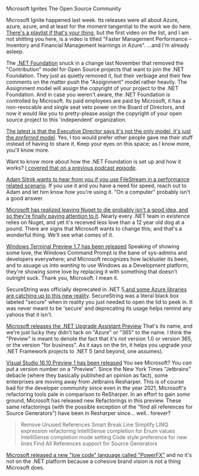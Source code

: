 Microsoft Ignites The Open Source Community 

Microsoft Ignite happened last week.  Its releases were all about Azure, azure, azure, and at least for the moment tangential to the work we do here.  [There's a playlist if that's your thing](https://www.youtube.com/watch?v=VjR09KSMDKg&list=PLQXpv_NQsPIALDgjX4bEmxxjMtuDir6ra), but the first video on the list, and I am not shitting you here, is a video is titled "Faster Management Performance – Inventory and Financial Management learnings in Azure".  ...and I'm already asleep.

The [.NET Foundation](https://dotnetfoundation.org) snuck in a change last November that removed the "Contribution" model for Open Source projects that want to join the .NET Foundation. They just as quietly removed it, but their verbiage and their few comments on the matter push the "Assignment" model rather heavily.    The Assignment model will assign the copyright of your project to the .NET Foundation.  And in case you weren't aware, the .NET Foundation is controlled by Microsoft. Its paid employees are paid by Microsoft, it has a non-revocable and single seat veto power on the Board of Directors, and now it would like you to pretty-please assign the copyright of your open source project to this 'independent' organization.

[The latest is that the Executive Director says it's not the only model, it's just the *preferred* model](https://github.com/dotnet-foundation/projects/issues/122).  Yes, I too would prefer other people gave me their stuff instead of having to share it.  Keep your eyes on this space; as I know more, you'll know more.

Want to know more about how the .NET Foundation is set up and how it works? [I covered that on a previous podcast episode](https://podcast.lastweekin.net/4).

[Adam Sitnik wants to hear from you if you use FileStream in a performance related scenario](https://twitter.com/SitnikAdam/status/1366344979451437058). If you use it and you have a need for speed, reach out to Adam and let him know *how* you're using it.  "On a computer" probably isn't a good answer.

[Microsoft has realized leaving Nuget to die probably isn't a good idea, and so they're finally paying attention to it](https://devblogs.microsoft.com/nuget/state-of-the-nuget-ecosystem/).  Nearly every .NET team in existence relies on Nuget, and yet it's received less love than a 12 year old dog at a pound.  There are signs that Microsoft wants to change this; and that's a wonderful thing.  We'll see what comes of it.

[Windows Terminal Preview 1.7 has been released](https://devblogs.microsoft.com/commandline/windows-terminal-preview-1-7-release/) Speaking of showing some love, the Windows Command Prompt is the bane of sys-admins and developers everywhere; and Microsoft recognizes how lackluster its been, and to asuage us into *wanting* to use Windows as a Development platform, they're showing some love by replacing it with something that doesn't outright suck.  Thank you, Microsoft. I mean it.

SecureString was officially deprecated in .NET 5,[and some Azure libraries are catching up to this new reality](https://github.com/AzureAD/microsoft-authentication-library-for-dotnet/issues/2437).  SecureString was a literal black box labeled "secure" when in reality you just needed to open the lid to peek in.  It was never meant to be 'secure' and deprecating its usage helps remind any yahoos that it isn't.

[Microsoft releases the .NET Upgrade Assistant Preview](https://devblogs.microsoft.com/dotnet/introducing-the-net-upgrade-assistant-preview/) That's its name, and we're just lucky they didn't tack on "Azure" or "365" to the name.  I think the "Preview" is meant to denote the fact that it's not version 1.0 or version 365, or the version "for business".  As it says on the tin, it helps you upgrade your .NET Framework projects to .NET 5 (and beyond, one assumes).

[Visual Studio 16.10 Preview 1 has been released](https://docs.microsoft.com/en-us/visualstudio/releases/2019/release-notes-preview#16.10.0.pre.1.0) You see Microsoft? You *can* put a version number on a "Preview".  Since the New York Times "Jetbrains" debacle (where they basically published an opinion as fact), some enterprises are moving away from Jetbrains Resharper.  This is of course bad for the developer community since even in the year 2021, Microsoft's refactoring tools pale in comparison to ReSharper.  In an effort to gain *some* ground, Microsoft has released new Refactorings in this preview.  These same refactorings (with the possible exception of the "find all references for Source Generators") have been in Resharper since... well.. forever?

>
>   Remove Unused References
>   Smart Break Line
>   Simplify LINQ expression refactoring
>   IntelliSense completion for Enum values
>   IntelliSense completion mode setting
>   Code style preference for new lines
>   Find All References support for Source Generators


[Microsoft released a new "low code" language called "PowerFX"](https://powerapps.microsoft.com/en-us/blog/introducing-microsoft-power-fx-the-low-code-programming-language-for-everyone/) and no it's not on the .NET platform because a cohesive brand vision is not a thing Microsoft does.




